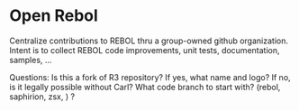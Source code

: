 Open Rebol
=========

Centralize contributions to REBOL thru a group-owned github organization.
Intent is to collect REBOL code improvements, unit tests, documentation, samples, ...


Questions:
Is this a fork of R3 repository?
If yes, what name and logo?
If no, is it legally possible without Carl?
What code branch to start with? (rebol, saphirion, zsx, ) ?


